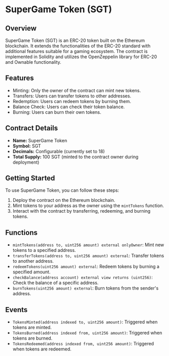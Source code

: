 # SuperGame Token (SGT)

## Overview

SuperGame Token (SGT) is an ERC-20 token built on the Ethereum blockchain. It extends the functionalities of the ERC-20 standard with additional features suitable for a gaming ecosystem. The contract is implemented in Solidity and utilizes the OpenZeppelin library for ERC-20 and Ownable functionality.

## Features

- Minting: Only the owner of the contract can mint new tokens.
- Transfers: Users can transfer tokens to other addresses.
- Redemption: Users can redeem tokens by burning them.
- Balance Check: Users can check their token balance.
- Burning: Users can burn their own tokens.

## Contract Details

- **Name:** SuperGame Token
- **Symbol:** SGT
- **Decimals:** Configurable (currently set to 18)
- **Total Supply:** 100 SGT (minted to the contract owner during deployment)

## Getting Started

To use SuperGame Token, you can follow these steps:

1. Deploy the contract on the Ethereum blockchain.
2. Mint tokens to your address as the owner using the `mintTokens` function.
3. Interact with the contract by transferring, redeeming, and burning tokens.

## Functions

- `mintTokens(address to, uint256 amount) external onlyOwner`: Mint new tokens to a specified address.
- `transferTokens(address to, uint256 amount) external`: Transfer tokens to another address.
- `redeemTokens(uint256 amount) external`: Redeem tokens by burning a specified amount.
- `checkBalance(address account) external view returns (uint256)`: Check the balance of a specific address.
- `burnTokens(uint256 amount) external`: Burn tokens from the sender's address.

## Events

- `TokensMinted(address indexed to, uint256 amount)`: Triggered when tokens are minted.
- `TokensBurned(address indexed from, uint256 amount)`: Triggered when tokens are burned.
- `TokensRedeemed(address indexed from, uint256 amount)`: Triggered when tokens are redeemed.


